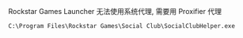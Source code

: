 Rockstar Games Launcher 无法使用系统代理, 需要用 Proxifier 代理

```
C:\Program Files\Rockstar Games\Social Club\SocialClubHelper.exe
```